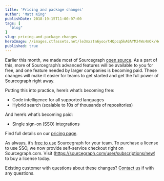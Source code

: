 ```yaml
---
title: 'Pricing and package changes'
author: 'Matt King'
publishDate: 2018-10-15T11:00-07:00
tags: [
  "blog"
]
slug: pricing-and-package-changes
heroImage: //images.ctfassets.net/le3mxztn6yoo/t4Qpcq5kA0AYM24Ws4mOk/4edf5502a936bbec90c262fa00355aed/sourcegraph-mark.png
published: true
---
```


Earlier this month, we made most of Sourcegraph [open source](/blog/sourcegraph-is-now-open-source). As a part of this, more of Sourcegraph’s advanced features will be available to you for free, and one feature needed by larger companies is becoming paid. These changes will make it easier for teams to get started and get the full power of Sourcegraph right away.

Putting this into practice, here’s what’s becoming free:

- Code intelligence for all supported languages
- Hybrid search (scalable to 10s of thousands of repositories)

And here’s what’s becoming paid:

- Single sign-on (SSO) integrations

Find full details on our [pricing page](/pricing).

As always, it’s [free to use](https://docs.sourcegraph.com) Sourcegraph for your team. To purchase a license to use SSO, we now provide self-service checkout right on Sourcegraph.com. Visit (https://sourcegraph.com/user/subscriptions/new) to buy a license today.

Existing customer with questions about these changes? [Contact us](/contact) if with any questions.
